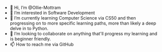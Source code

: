 - 👋 Hi, I’m @Ollie-Mottram
- 👀 I’m interested in Software Development
- 🌱 I’m currently learning Computer Science via CS50 and then progressing on to more specific learning paths, more than likely a deep delve in to Python.
- 💞️ I’m looking to collaborate on anything that'll progress my learning and is beginner friendly.
- 📫 How to reach me via GitHub

<!---
Ollie-Mottram/Ollie-Mottram is a ✨ special ✨ repository because its `README.md` (this file) appears on your GitHub profile.
You can click the Preview link to take a look at your changes.
--->
